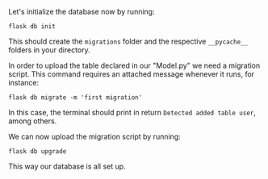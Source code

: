 

Let's initialize the database now by running:

`flask db init`

This should create the `migrations` folder and the respective `__pycache__` folders in your directory. 

In order to upload the table declared in our "Model.py" we need a migration script. This command requires an attached message whenever it runs, for instance:

`flask db migrate -m 'first migration'`

In this case, the terminal should print in return `Detected added table user`, among others.

We can now upload the migration script by running:

`flask db upgrade`

This way our database is all set up. 